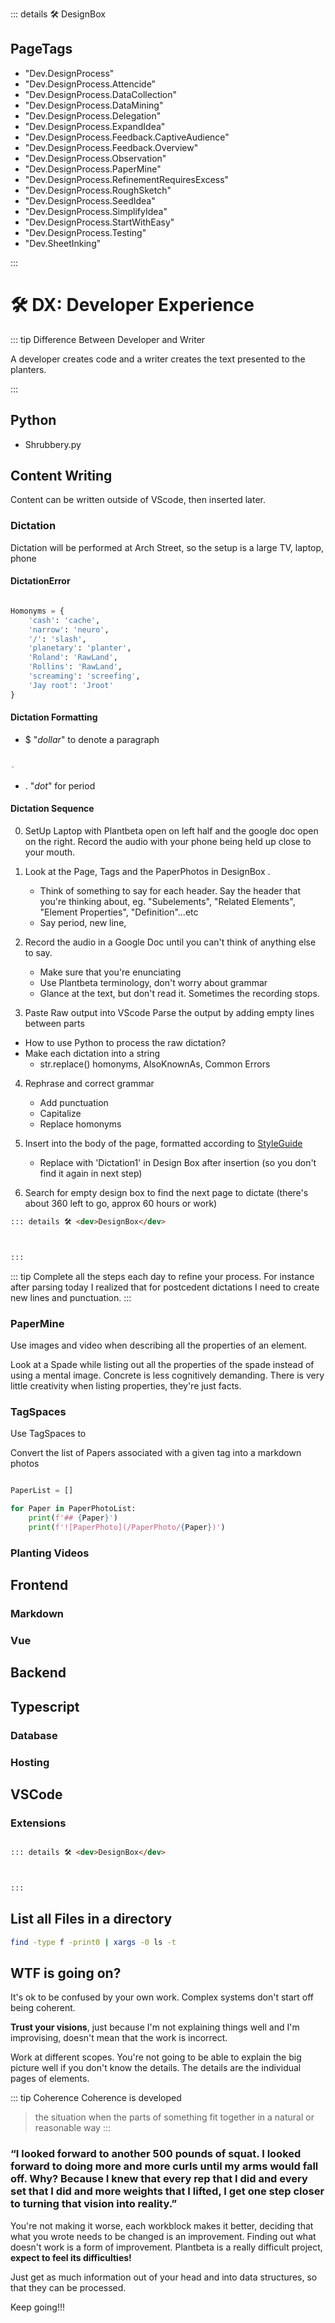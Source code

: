 ::: details 🛠 <dev>DesignBox</dev> 

<h2>PageTags</h2>

- "Dev.DesignProcess"
- "Dev.DesignProcess.Attencide"
- "Dev.DesignProcess.DataCollection"
- "Dev.DesignProcess.DataMining"
- "Dev.DesignProcess.Delegation"
- "Dev.DesignProcess.ExpandIdea"
- "Dev.DesignProcess.Feedback.CaptiveAudience"
- "Dev.DesignProcess.Feedback.Overview"
- "Dev.DesignProcess.Observation"
- "Dev.DesignProcess.PaperMine"
- "Dev.DesignProcess.RefinementRequiresExcess"
- "Dev.DesignProcess.RoughSketch"
- "Dev.DesignProcess.SeedIdea"
- "Dev.DesignProcess.SimplifyIdea"
- "Dev.DesignProcess.StartWithEasy"
- "Dev.DesignProcess.Testing"
- "Dev.SheetInking"

:::

# 🛠 DX: Developer Experience

::: tip Difference Between Developer and Writer

A developer creates code and a writer creates the text presented to the planters.

:::

## Python

- Shrubbery.py

## Content Writing

Content can be written outside of VScode, then inserted later.


### Dictation

Dictation will be performed at Arch Street, so the setup is a large TV, laptop, phone

#### DictationError
```py

Homonyms = {
    'cash': 'cache',
    'narrow': 'neuro',
    '/': 'slash',
    'planetary': 'planter',
    'Roland': 'RawLand',
    'Rollins': 'RawLand',
    'screaming': 'screefing',
    'Jay root': 'Jroot' 
}

```

#### Dictation Formatting

- $ "*dollar*" to denote a paragraph

```md

- 
```

- . "*dot*" for period

#### Dictation Sequence

0. SetUp Laptop with Plantbeta open on left half and the google doc open on the right. Record the audio with your phone being held up close to your mouth. 

1. Look at the Page, Tags and the PaperPhotos in <dev>DesignBox</dev> . 
    - Think of something to say for each header. Say the header that you're thinking about, eg. "Subelements", "Related Elements", "Element Properties", "Definition"...etc
    - Say period, new line, 


2. Record the audio in a Google Doc until you can't think of anything else to say.
    - Make sure that you're enunciating
    - Use Plantbeta terminology, don't worry about grammar
    - Glance at the text, but don't read it. Sometimes the recording stops.

3. Paste Raw output into VScode Parse the output by adding empty lines between parts

- How to use Python to process the raw dictation?
- Make each dictation into a string 
    - str.replace() homonyms, AlsoKnownAs, Common Errors 

4. Rephrase and correct grammar
    - Add punctuation
    - Capitalize
    - Replace homonyms
5. Insert into the body of the page, formatted according to [StyleGuide](/dev/StyleGuide)
    - Replace with 'Dictation1' in Design Box after insertion (so you don't find it again in next step)

6. Search for empty design box to find the next page to dictate (there's about 360 left to go, approx 60 hours or work)

```md
::: details 🛠 <dev>DesignBox</dev> 



:::
```

::: tip 
Complete all the steps each day to refine your process. For instance after parsing today I realized that for postcedent dictations I need to create new lines and punctuation. 
:::

### PaperMine

Use images and video when describing all the properties of an element. 

Look at a Spade while listing out all the properties of the spade instead of using a mental image. Concrete is less cognitively demanding. There is very little creativity when listing properties, they're just facts.

### TagSpaces

Use TagSpaces to 

Convert the list of Papers associated with a given tag into a markdown photos


```py

PaperList = []

for Paper in PaperPhotoList:
    print(f'## {Paper}')
    print(f'![PaperPhoto](/PaperPhoto/{Paper})')

```
### Planting Videos

## Frontend

### Markdown

### Vue

## Backend

## Typescript

### Database

### Hosting

## VSCode

### Extensions

```md

::: details 🛠 <dev>DesignBox</dev> 



:::

```

## List all Files in a directory
```sh
find -type f -print0 | xargs -0 ls -t
```

## <neuro>WTF is going on?</neuro>

It's ok to be confused by your own work. Complex systems don't start off being coherent. 

**Trust your visions**, just because I'm not explaining things well and I'm improvising, doesn't mean that the work is incorrect.

Work at different scopes. You're not going to be able to explain the big picture well if you don't know the details. The details are the individual pages of elements.

::: tip Coherence
Coherence is developed

> the situation when the parts of something fit together in a natural or reasonable way
:::

### <neuro> “I looked forward to another 500 pounds of squat. I looked forward to doing more and more curls until my arms would fall off. Why? Because I knew that every rep that I did and every set that I did and more weights that I lifted, I get one step closer to turning that **vision** into reality.”</neuro>

You're not making it worse, each workblock makes it better, deciding that what you wrote needs to be changed is an improvement. Finding out what doesn't work is a form of improvement. Plantbeta is a really difficult project, **expect to feel its difficulties!**

Just get as much information out of your head and into data structures, so that they can be processed.

<move>Keep going!!!</move>

